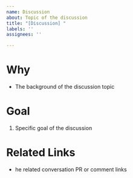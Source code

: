 ```yaml
---
name: Discussion
about: Topic of the discussion
title: "[Discussion] "
labels: ''
assignees: ''

---
```


# Why
- The background of the discussion topic

# Goal
1. Specific goal of the discussion

# Related Links
- he related conversation PR or comment links
